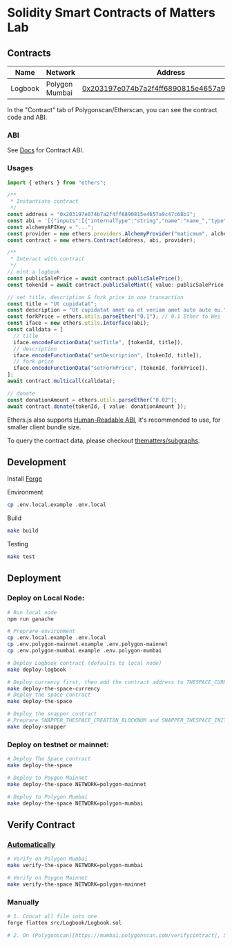 # Solidity Smart Contracts of Matters Lab

## Contracts

| Name    | Network        | Address                                                                                                                         |
| ------- | -------------- | ------------------------------------------------------------------------------------------------------------------------------- |
| Logbook | Polygon Mumbai | [0x203197e074b7a2f4ff6890815e4657a9c47c68b1](https://mumbai.polygonscan.com/address/0x203197e074b7a2f4ff6890815e4657a9c47c68b1) |

In the "Contract" tab of Polygonscan/Etherscan, you can see the contract code and ABI.

### ABI

See [Docs](./docs/) for Contract ABI.

### Usages

```ts
import { ethers } from "ethers";

/**
 * Instantiate contract
 */
const address = "0x203197e074b7a2f4ff6890815e4657a9c47c68b1";
const abi = '[{"inputs":[{"internalType":"string","name":"name_","type":"string"}...]';
const alchemyAPIKey = "...";
const provider = new ethers.providers.AlchemyProvider("maticmum", alchemyAPIKey);
const contract = new ethers.Contract(address, abi, provider);

/**
 * Interact with contract
 */
// mint a logbook
const publicSalePrice = await contract.publicSalePrice();
const tokenId = await contract.publicSaleMint({ value: publicSalePrice });

// set title, description & fork price in one transaction
const title = "Ut cupidatat";
const description = "Ut cupidatat amet ea et veniam amet aute aute eu.";
const forkPrice = ethers.utils.parseEther("0.1"); // 0.1 Ether to Wei
const iface = new ethers.utils.Interface(abi);
const calldata = [
  // title
  iface.encodeFunctionData("setTitle", [tokenId, title]),
  // description
  iface.encodeFunctionData("setDescription", [tokenId, title]),
  // fork price
  iface.encodeFunctionData("setForkPrice", [tokenId, forkPrice]),
];
await contract.multicall(calldata);

// donate
const donationAmount = ethers.utils.parseEther("0.02");
await contract.donate(tokenId, { value: donationAmount });
```

Ethers.js also supports [Human-Readable ABI](https://docs.ethers.io/v5/api/utils/abi/formats/), it's recommended to use, for smaller client bundle size.

To query the contract data, please checkout [thematters/subgraphs](https://github.com/thematters/subgraphs).

## Development

Install [Forge](https://github.com/gakonst/foundry)

Environment

```bash
cp .env.local.example .env.local
```

Build

```bash
make build
```

Testing

```bash
make test
```

## Deployment

### Deploy on Local Node:

```bash
# Run local node
npm run ganache

# Preprare environment
cp .env.local.example .env.local
cp .env.polygon-mainnet.example .env.polygon-mainnet
cp .env.polygon-mumbai.example .env.polygon-mumbai

# Deploy Logbook contract (defaults to local node)
make deploy-logbook

# Deploy currency first, then add the contract address to THESPACE_CURRENCY_ADDRESS env variable
make deploy-the-space-currency
# Deploy the space contract
make deploy-the-space

# Deploy the snapper contract
# Preprare SNAPPER_THESPACE_CREATION_BLOCKNUM and SNAPPER_THESPACE_INITIAL_SNAPSHOT_CID (a png file IPFS CID) env variable first, then:
make deploy-snapper
```

### Deploy on testnet or mainnet:

```bash
# Deploy The Space contract
make deploy-the-space

# Deploy to Poygon Mainnet
make deploy-the-space NETWORK=polygon-mainnet

# Deploy to Polygon Mumbai
make deploy-the-space NETWORK=polygon-mumbai
```

## Verify Contract

### [Automatically](https://onbjerg.github.io/foundry-book/forge/deploying.html#verifying)

```bash
# Verify on Polygon Mumbai
make verify-the-space NETWORK=polygon-mumbai

# Verify on Poygon Mainnet
make verify-the-space NETWORK=polygon-mainnet
```

### Manually

```bash
# 1. Concat all file into one
forge flatten src/Logbook/Logbook.sol

# 2. On (Polygonscan)[https://mumbai.polygonscan.com/verifycontract], Select "Solidity (Single File)" and upload
```
